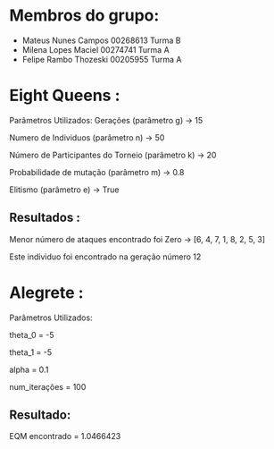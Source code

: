 # Membros do grupo:
- Mateus Nunes Campos 00268613 Turma B
- Milena Lopes Maciel 00274741 Turma A
- Felipe Rambo Thozeski 00205955 Turma A

# Eight Queens :

Parâmetros Utilizados:
Gerações (parâmetro g) -> 15

Numero de Individuos (parâmetro n) -> 50

Número de Participantes do Torneio (parâmetro k) -> 20

Probabilidade de mutação (parâmetro m) -> 0.8

Elitismo (parâmetro e) -> True


## Resultados :
Menor número de ataques encontrado foi Zero -> [6, 4, 7, 1, 8, 2, 5, 3]

Este individuo foi encontrado na geração número 12

# Alegrete :
Parâmetros Utilizados:

theta_0 = -5

theta_1 = -5

alpha = 0.1

num_iterações = 100

## Resultado: 
EQM encontrado = 1.0466423
